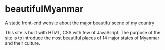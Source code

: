 # beautifulMyanmar
A static front-end website about the major beautiful scene of my country

This site is built with HTML, CSS with few of JavaScript. 
The purpose of the site is to introduce the most beautiful places of 14 major states of Myanmar and their culture.
